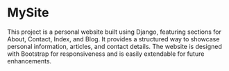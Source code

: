 # MySite
 This project is a personal website built using Django, featuring sections for About, Contact, Index, and Blog. It provides a structured way to showcase personal information, articles, and contact details. The website is designed with Bootstrap for responsiveness and is easily extendable for future enhancements.
